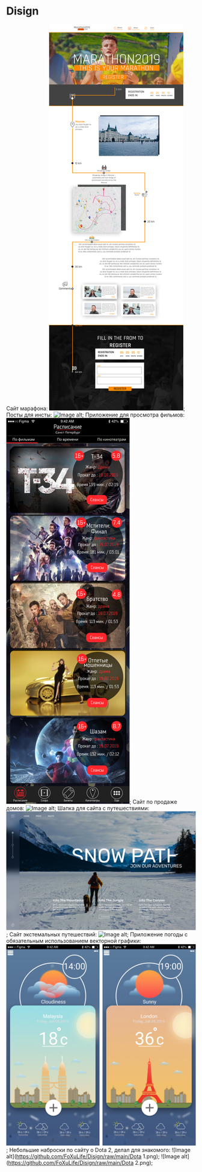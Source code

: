 # Disign
Сайт марафона:
![Image alt](https://github.com/FoXuLife/Disign/raw/main/Frame.png);
Посты для инсты:
![Image alt](https://github.com/FoXuLife/Disign/raw/main/inst.png);
Приложение для просмотра фильмов:
![Image alt](https://github.com/FoXuLife/Disign/raw/main/Mobile.png);
Сайт по продаже домов:
![Image alt](https://github.com/FoXuLife/Disign/raw/main/Site_home.png);
Шапка для сайта с путешествиями:
![Image alt](https://github.com/FoXuLife/Disign/raw/main/site_snow.png);
Сайт экстемальных путешествий:
![Image alt](https://github.com/FoXuLife/Disign/raw/main/travel.png);
Приложение погоды с обязательным использованием векторной графики:
![Image alt](https://github.com/FoXuLife/Disign/raw/main/Приложение.png);
Небольшие наброски по сайту о Dota 2, делал для знакомого: 
![Image alt](https://github.com/FoXuLife/Disign/raw/main/Dota 1.png);
![Image alt](https://github.com/FoXuLife/Disign/raw/main/Dota 2.png);

